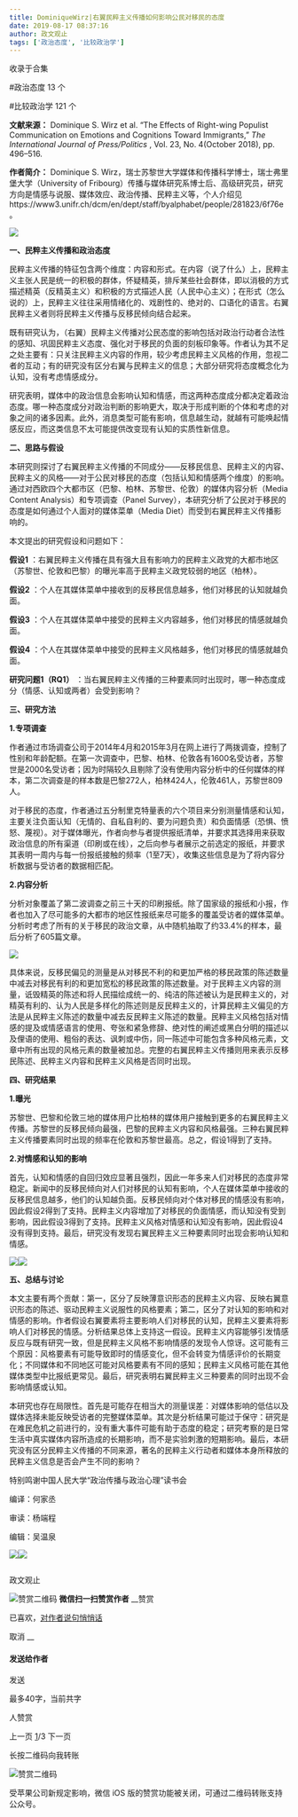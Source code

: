 ```yaml
---
title: DominiqueWirz|右翼民粹主义传播如何影响公民对移民的态度
date: 2019-08-17 08:37:16
author: 政文观止
tags: ['政治态度', '比较政治学']
---
```



收录于合集

#政治态度 13 个

#比较政治学 121 个

**文献来源：** Dominique S. Wirz et al. “The Effects of Right-wing Populist
Communication on Emotions and Cognitions Toward Immigrants,” _The
International Journal of Press/Politics_ , Vol. 23, No. 4(October 2018), pp.
496–516.

 **作者简介：** Dominique S. Wirz，瑞士苏黎世大学媒体和传播科学博士，瑞士弗里堡大学（University of
Fribourg）传播与媒体研究系博士后、高级研究员，研究方向是情感与说服、媒体效应、政治传播、民粹主义等，个人介绍见https://www3.unifr.ch/dcm/en/dept/staff/byalphabet/people/281823/6f76e。

![](/images/400/2.jpeg)

  

  

  

 **一、民粹主义传播和政治态度**

  

民粹主义传播的特征包含两个维度：内容和形式。在内容（说了什么）上，民粹主义主张人民是统一的积极的群体，怀疑精英，排斥某些社会群体，即以消极的方式描述精英（反精英主义）和积极的方式描述人民（人民中心主义）；在形式（怎么说的）上，民粹主义往往采用情绪化的、戏剧性的、绝对的、口语化的语言。右翼民粹主义者则将民粹主义传播与反移民倾向结合起来。

  

既有研究认为，（右翼）民粹主义传播对公民态度的影响包括对政治行动者合法性的感知、巩固民粹主义态度、强化对于移民的负面的刻板印象等。作者认为其不足之处主要有：只关注民粹主义内容的作用，较少考虑民粹主义风格的作用，忽视二者的互动；有的研究没有区分右翼与民粹主义的信息；大部分研究将态度概念化为认知，没有考虑情感成分。

  

研究表明，媒体中的政治信息会影响认知和情感，而这两种态度成分都决定着政治态度。哪一种态度成分对政治判断的影响更大，取决于形成判断的个体和考虑的对象之间的诸多因素。此外，消息类型可能有影响，信息越生动，就越有可能唤起情感反应，而这类信息不太可能提供改变现有认知的实质性新信息。

  

 **二、思路与假设**

  

本研究则探讨了右翼民粹主义传播的不同成分——反移民信息、民粹主义的内容、民粹主义的风格——对于公民对移民的态度（包括认知和情感两个维度）的影响。通过对西欧四个大都市区（巴黎、柏林、苏黎世、伦敦）的媒体内容分析（Media
Content Analysis）和专项调查（Panel Survey），本研究分析了公民对于移民的态度是如何通过个人面对的媒体菜单（Media
Diet）而受到右翼民粹主义传播影响的。

  

本文提出的研究假设和问题如下：

 **假设1** ：右翼民粹主义传播在具有强大且有影响力的民粹主义政党的大都市地区（苏黎世、伦敦和巴黎）的曝光率高于民粹主义政党较弱的地区（柏林）。

 **假设2** ：个人在其媒体菜单中接收到的反移民信息越多，他们对移民的认知就越负面。

 **假设3** ：个人在其媒体菜单中接受的民粹主义内容越多，他们对移民的情感就越负面。

 **假设4** ：个人在其媒体菜单中接受的民粹主义风格越多，他们对移民的情感就越负面。

 **研究问题1（RQ1）** ：当右翼民粹主义传播的三种要素同时出现时，哪一种态度成分（情感、认知或两者）会受到影响？

  

 **三、研究方法**

  

 **1.专项调查**

作者通过市场调查公司于2014年4月和2015年3月在网上进行了两拨调查，控制了性别和年龄配额。在第一次调查中，巴黎、柏林、伦敦各有1600名受访者，苏黎世是2000名受访者；因为时隔较久且剔除了没有使用内容分析中的任何媒体的样本，第二次调查是的样本数是巴黎272人，柏林424人，伦敦461人，苏黎世809人。

  

对于移民的态度，作者通过五分制里克特量表的六个项目来分别测量情感和认知，主要关注负面认知（无情的、自私自利的、要为问题负责）和负面情感（恐惧、愤怒、蔑视）。对于媒体曝光，作者向参与者提供报纸清单，并要求其选择用来获取政治信息的所有渠道（印刷或在线），之后向参与者展示之前选定的报纸，并要求其表明一周内与每一份报纸接触的频率（1至7天），收集这些信息是为了将内容分析数据与受访者的数据相匹配。

  

 **2.内容分析**

分析对象覆盖了第二波调查之前三十天的印刷报纸。除了国家级的报纸和小报，作者也加入了尽可能多的大都市的地区性报纸来尽可能多的覆盖受访者的媒体菜单。分析时考虑了所有的关于移民的政治文章，从中随机抽取了约33.4%的样本，最后分析了605篇文章。

![](/images/400/3.png)

具体来说，反移民偏见的测量是从对移民不利的和更加严格的移民政策的陈述数量中减去对移民有利的和更加宽松的移民政策的陈述数量。对于民粹主义内容的测量，诋毁精英的陈述和将人民描绘成统一的、纯洁的陈述被认为是民粹主义的，对精英有利的、认为人民是多样化的陈述则是反民粹主义的，计算民粹主义偏见的方法是从民粹主义陈述的数量中减去反民粹主义陈述的数量。民粹主义风格包括对情感的提及或情感语言的使用、夸张和紧急修辞、绝对性的阐述或黑白分明的描述以及俚语的使用、粗俗的表达、讽刺或中伤，同一陈述中可能包含多种风格元素，文章中所有出现的风格元素的数量被加总。完整的右翼民粹主义传播则用来表示反移民陈述、民粹主义内容和民粹主义风格是否同时出现。

  

 **四、研究结果**

  

 **1.曝光**

苏黎世、巴黎和伦敦三地的媒体用户比柏林的媒体用户接触到更多的右翼民粹主义传播。苏黎世的反移民倾向最强，巴黎的民粹主义内容和风格最强。三种右翼民粹主义传播要素同时出现的频率在伦敦和苏黎世最高。总之，假设1得到了支持。

  

 **2.对情感和认知的影响**

首先，认知和情感的自回归效应显著且强烈，因此一年多来人们对移民的态度非常稳定。新闻中的反移民倾向对人们对移民的认知有影响，个人在媒体菜单中接收的反移民信息越多，他们的认知越负面。反移民倾向对个体对移民的情感没有影响，因此假设2得到了支持。民粹主义内容增加了对移民的负面情感，而认知没有受到影响，因此假设3得到了支持。民粹主义风格对情感和认知没有影响，因此假设4没有得到支持。最后，研究没有发现右翼民粹主义三种要素同时出现会影响认知和情感。

![](/images/400/4.png)![](/images/400/5.png)  

 **五、总结与讨论**

  

本文主要有两个贡献：第一，区分了反映薄意识形态的民粹主义内容、反映右翼意识形态的陈述、驱动民粹主义说服性的风格要素；第二，区分了对认知的影响和对情感的影响。作者假设右翼要素将主要影响人们对移民的认知，民粹主义要素将影响人们对移民的情感。分析结果总体上支持这一假设。民粹主义内容能够引发情感反应与既有研究一致，但是民粹主义风格不影响情感的发现令人惊讶。这可能有三个原因：风格要素有可能导致即时的情感变化，但不会转变为情感评价的长期变化；不同媒体和不同地区可能对风格要素有不同的感知；民粹主义风格可能在其他媒体类型中比报纸更常见。最后，研究表明右翼民粹主义三种要素的同时出现不会影响情感或认知。  

  

本研究也存在局限性。首先是可能存在相当大的测量误差：对媒体影响的低估以及媒体选择未能反映受访者的完整媒体菜单。其次是分析结果可能过于保守：研究是在难民危机之前进行的，没有重大事件可能有助于态度的稳定；研究考察的是日常生活中真实媒体内容所造成的长期影响，而不是实验刺激的短期影响。最后，本研究没有区分民粹主义传播的不同来源，著名的民粹主义行动者和媒体本身所释放的民粹主义信息是否会产生不同的影响？

  

特别鸣谢中国人民大学“政治传播与政治心理”读书会

  

编译：何家丞

审读：杨端程

编辑：吴温泉

![](/images/400/6.jpeg)![](/images/400/7.jpeg)

![]()

政文观止

![赞赏二维码]() **微信扫一扫赞赏作者** __赞赏

已喜欢，[对作者说句悄悄话](javascript:;)

取消 __

#### 发送给作者

发送

最多40字，当前共字

[](javascript:;) 人赞赏

上一页 [1](javascript:;)/3 下一页

长按二维码向我转账

![赞赏二维码]()

受苹果公司新规定影响，微信 iOS 版的赞赏功能被关闭，可通过二维码转账支持公众号。

